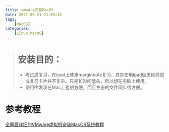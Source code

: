 ```yaml
---
title: vmware安装MacOS
date: 2021-06-21 21:03:33
tags: 
    [MacOS] 
categories: 
    [Linux,MacOS]
---
```



> # 安装目的：
> + 考试周复习，在ipad上使用marginnote复习，其实使用ipad做思维导图或复习卡片并不复杂。只是长时间低头，所以想在电脑上使用。
> + 使用中发现在Mac上也很方便，而且生态的文件同步很方便。

# 参考教程
[全网最详细的VMware虚拟机安装MacOS系统教程](https://zhuanlan.zhihu.com/p/337036027)

<br>
<br>
<br>